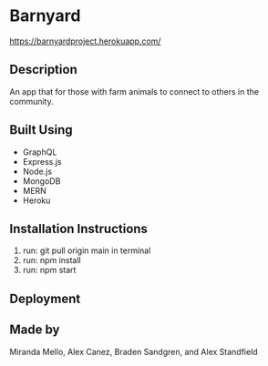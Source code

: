 # Barnyard

https://barnyardproject.herokuapp.com/

## Description
An app that for those with farm animals to connect to others in the community.

## Built Using
* GraphQL
* Express.js
* Node.js
* MongoDB
* MERN
* Heroku

## Installation Instructions
1. run: git pull origin main in terminal
3. run: npm install
4. run: npm start

## Deployment

## Made by
Miranda Mello, Alex Canez, Braden Sandgren, and Alex Standfield
